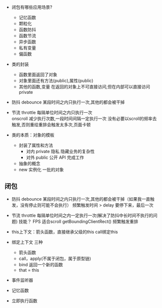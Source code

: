 - 闭包有哪些应用场景?
  - 记忆函数
  - 颗粒化
  - 函数防抖
  - 函数节流
  - 异步函数
  - 私有变量
  - 偏函数

- 类的封装
  - 函数里面返回了对象
  - 对象里面还有方法(public),属性(public)
  - 其他的函数,变量 在返回的对象上不可直接访问,但在内部可以直接访问  private
- 防抖 debounce
  某段时间之内只执行一次,其他的都会被干掉

- 节流 throttle
  每隔单位时间之内只执行一次  
  onscroll 减少执行次数,一段时间间隔一定执行一次
  没有必要以scroll的频率去触发,否则重绘重排会触发太多次,页面卡顿


- 类的本质：对象的模板
  - 封装了属性和方法
    - 对内 private 隐私 隐藏业务的复杂性
    - 对外 public 公开 API 完成工作
  - 抽象的概念
  - new 实例化 一批的对象

## 闭包
- 防抖 debounce
  某段时间之内只执行一次,其他的都会被干掉（如果我一直触发，没有停止则可能不会执行）
  频繁触发时间 > delay 要停下来，最后一次

- 节流 throttle
  每隔单位时间之内一定执行一次(解决了防抖中长时间不执行的问题)
  技能？ FPS
  适合scroll getBoundingClientRect() 频繁触发重排

- this上下文：箭头函数，直接继承父级的this
             call绑定this

- 绑定上下文
  三种
    - 箭头函数
    - call，apply(不属于闭包，属于原型链)
    - bind 返回一个新的函数
    - that = this
- 事件监听器
- 记忆函数
- 立即执行函数

    
